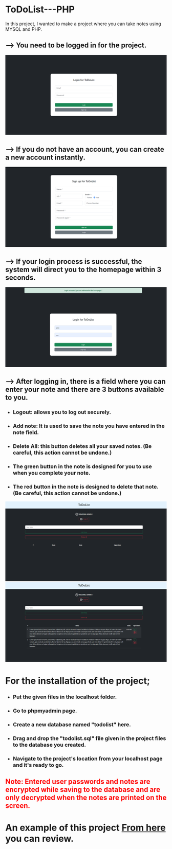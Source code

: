 # ToDoList---PHP

In this project, I wanted to make a project where you can take notes using MYSQL and PHP.

<h2>--> You need to be logged in for the project.</h2>

<img src="assets/img/todolist/1.png" />

<h2>--> If you do not have an account, you can create a new account instantly.</h2>

<img src="assets/img/todolist/2.png" />

<h2>--> If your login process is successful, the system will direct you to the homepage within 3 seconds.</h2>

<img src="assets/img/todolist/3.png" />

<h2>--> After logging in, there is a field where you can enter your note and there are 3 buttons available to you.</h2>

- <h3>Logout: allows you to log out securely.</h3>
- <h3>Add note: It is used to save the note you have entered in the note field.</h3>
- <h3>Delete All: this button deletes all your saved notes. (Be careful, this action cannot be undone.)</h3>
- <h3>The green button in the note is designed for you to use when you complete your note.</h3>
- <h3>The red button in the note is designed to delete that note. (Be careful, this action cannot be undone.)</h3>

<img src="assets/img/todolist/4.png" />

<img src="assets/img/todolist/5.png" />

<h1>For the installation of the project;</h1>

- <h3>Put the given files in the localhost folder.</h3>
- <h3>Go to phpmyadmin page.</h3>
- <h3>Create a new database named "todolist" here.</h3>
- <h3>Drag and drop the "todolist.sql" file given in the project files to the database you created.</h3>
- <h3>Navigate to the project's location from your localhost page and it's ready to go.</h3>

<b> <h2 style="color: red;"> Note: Entered user passwords and notes are encrypted while saving to the database and are only decrypted when the notes are printed on the screen. </h2> </b>

<b> <h1>An example of this project <a href="https://project.4lphasoftware.com/todolist">From here</a> you can review. </h1></b>


